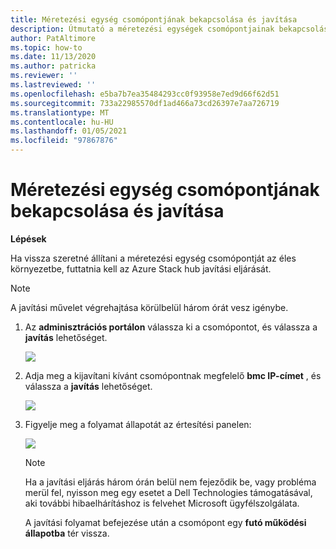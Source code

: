 ```yaml
---
title: Méretezési egység csomópontjának bekapcsolása és javítása
description: Útmutató a méretezési egységek csomópontjainak bekapcsolásához és kijavításához
author: PatAltimore
ms.topic: how-to
ms.date: 11/13/2020
ms.author: patricka
ms.reviewer: ''
ms.lastreviewed: ''
ms.openlocfilehash: e5ba7b7ea35484293cc0f93958e7ed9d66f62d51
ms.sourcegitcommit: 733a22985570df1ad466a73cd26397e7aa726719
ms.translationtype: MT
ms.contentlocale: hu-HU
ms.lasthandoff: 01/05/2021
ms.locfileid: "97867876"
---
```

# <a name="powering-on-and-repairing-a-scale-unit-node"></a>Méretezési egység csomópontjának bekapcsolása és javítása

**Lépések**

Ha vissza szeretné állítani a méretezési egység csomópontját az éles környezetbe, futtatnia kell az Azure Stack hub javítási eljárását.

> [!NOTE]
> A javítási művelet végrehajtása körülbelül három órát vesz igénybe.

1.  Az **adminisztrációs portálon** válassza ki a csomópontot, és válassza a **javítás** lehetőséget.

    ![](media/image-52.png)

1.  Adja meg a kijavítani kívánt csomópontnak megfelelő **bmc IP-címet** , és válassza a **javítás** lehetőséget.

    ![](media/image-53.png)

1.  Figyelje meg a folyamat állapotát az értesítési panelen:

    ![](media/image-54.png)
    
    
    > [!NOTE]
    > Ha a javítási eljárás három órán belül nem fejeződik be, vagy probléma merül fel, nyisson meg egy esetet a Dell Technologies támogatásával, aki további hibaelhárításhoz is felvehet Microsoft ügyfélszolgálata.
    
    A javítási folyamat befejezése után a csomópont egy **futó működési állapotba** tér vissza.
    
